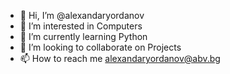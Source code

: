 - 👋 Hi, I’m @alexandaryordanov
- 👀 I’m interested in Computers
- 🌱 I’m currently learning Python
- 💞️ I’m looking to collaborate on Projects
- 📫 How to reach me alexandaryordanov@abv.bg

<!---
alexandaryordanov/alexandaryordanov is a ✨ special ✨ repository because its `README.md` (this file) appears on your GitHub profile.
You can click the Preview link to take a look at your changes.
--->
